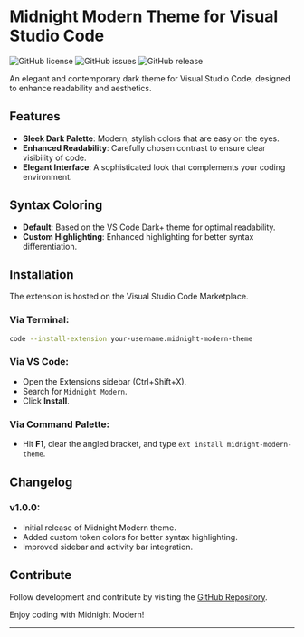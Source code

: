 # Midnight Modern Theme for Visual Studio Code

![GitHub license](https://img.shields.io/github/license/ShivangSrivastava/midnight-modern-theme) ![GitHub issues](https://img.shields.io/github/issues/ShivangSrivastava/midnight-modern-theme) ![GitHub release](https://img.shields.io/github/v/release/ShivangSrivastava/midnight-modern-theme)

An elegant and contemporary dark theme for Visual Studio Code, designed to enhance readability and aesthetics.

## Features
- **Sleek Dark Palette**: Modern, stylish colors that are easy on the eyes.
- **Enhanced Readability**: Carefully chosen contrast to ensure clear visibility of code.
- **Elegant Interface**: A sophisticated look that complements your coding environment.

## Syntax Coloring
- **Default**: Based on the VS Code Dark+ theme for optimal readability.
- **Custom Highlighting**: Enhanced highlighting for better syntax differentiation.

## Installation
The extension is hosted on the Visual Studio Code Marketplace.

### Via Terminal:
```sh
code --install-extension your-username.midnight-modern-theme
```

### Via VS Code:
- Open the Extensions sidebar (Ctrl+Shift+X).
- Search for `Midnight Modern`.
- Click **Install**.

### Via Command Palette:
- Hit **F1**, clear the angled bracket, and type `ext install midnight-modern-theme`.

## Changelog
### v1.0.0:
- Initial release of Midnight Modern theme.
- Added custom token colors for better syntax highlighting.
- Improved sidebar and activity bar integration.

## Contribute
Follow development and contribute by visiting the [GitHub Repository](https://github.com/ShivangSrivastava/midnight-modern-theme).

Enjoy coding with Midnight Modern!

---
